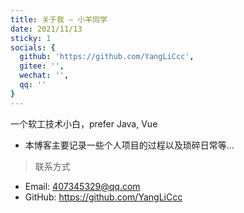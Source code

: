 ```yaml
---
title: 关于我 — 小羊同学
date: 2021/11/13
sticky: 1
socials: {
  github: 'https://github.com/YangLiCcc',
  gitee: '',
  wechat: '',
  qq: ''
}
---
```


一个软工技术小白，prefer Java, Vue

* 本博客主要记录一些个人项目的过程以及琐碎日常等...

> 联系方式

* Email: 407345329@qq.com
* GitHub: https://github.com/YangLiCcc

